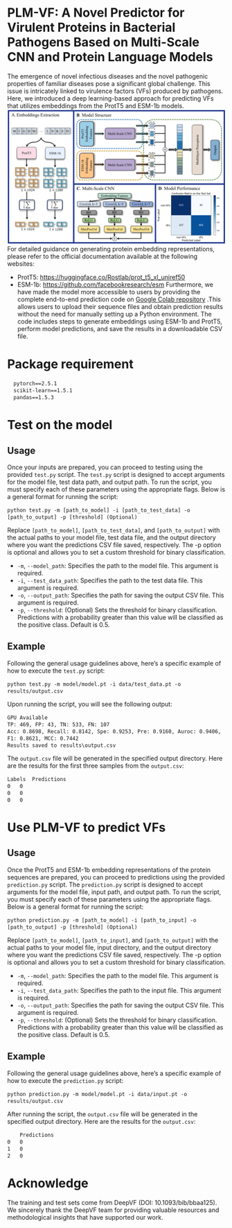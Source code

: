 # PLM-VF: A Novel Predictor for Virulent Proteins in Bacterial Pathogens Based on Multi-Scale CNN and Protein Language Models  
The emergence of novel infectious diseases and the novel pathogenic properties of familiar diseases pose a significant global challenge. This issue is intricately linked to virulence factors (VFs) produced by pathogens. Here, we introduced a deep learning-based approach for predicting VFs that utilizes embeddings from the ProtT5 and ESM-1b models.  
![image](figure/FIG1.png)  
For detailed guidance on generating protein embedding representations, please refer to the official documentation available at the following websites:  
* ProtT5: https://huggingface.co/Rostlab/prot_t5_xl_uniref50
* ESM-1b: https://github.com/facebookresearch/esm
Furthermore, we have made the model more accessible to users by providing the complete end-to-end prediction code on [Google Colab repository](https://drive.google.com/drive/folders/1OJKsV-eaERdIYiBgGQTUszQzaZnCFP7u?usp=sharing) .This allows users to upload their sequence files and obtain prediction results without the need for manually setting up a Python environment. The code includes steps to generate embeddings using ESM-1b and ProtT5, perform model predictions, and save the results in a downloadable CSV file.
# Package requirement  
```
  pytorch==2.5.1  
  scikit-learn==1.5.1  
  pandas==1.5.3
```
# Test on the model  

## Usage
Once your inputs are prepared, you can proceed to testing using the provided `test.py` script.
The `test.py` script is designed to accept arguments for the model file, test data path, and output path. To run the script, you must specify each of these parameters using the appropriate flags. Below is a general format for running the script:
```
python test.py -m [path_to_model] -i [path_to_test_data] -o [path_to_output] -p [threshold] (Optional)
```
Replace `[path_to_model]`, `[path_to_test_data]`, and `[path_to_output]` with the actual paths to your model file, test data file, and the output directory where you want the predictions CSV file saved, respectively. The -p option is optional and allows you to set a custom threshold for binary classification.  
* `-m`, `--model_path`: Specifies the path to the model file. This argument is required.
* `-i`, `--test_data_path`: Specifies the path to the test data file. This argument is required.
* `-o`, `--output_path`: Specifies the path for saving the output CSV file. This argument is required.
* `-p`, `--threshold`: (Optional) Sets the threshold for binary classification. Predictions with a probability greater than this value will be classified as the positive class. Default is 0.5.

## Example  
Following the general usage guidelines above, here’s a specific example of how to execute the `test.py` script: 
```
python test.py -m model/model.pt -i data/test_data.pt -o results/output.csv
```
Upon running the script, you will see the following output:
```
GPU Available  
TP: 469, FP: 43, TN: 533, FN: 107  
Acc: 0.8698, Recall: 0.8142, Spe: 0.9253, Pre: 0.9160, Auroc: 0.9406, F1: 0.8621, MCC: 0.7442  
Results saved to results\output.csv  
```
The `output.csv` file will be generated in the specified output directory. Here are the results for the first three samples from the `output.csv`:  
```
Labels	Predictions
0	0
0	0
0	0
```
# Use PLM-VF to predict VFs  

## Usage  
Once the ProtT5 and ESM-1b embedding representations of the protein sequences are prepared, you can proceed to predictions using the provided `prediction.py` script.
The `prediction.py` script is designed to accept arguments for the model file, input path, and output path. To run the script, you must specify each of these parameters using the appropriate flags. Below is a general format for running the script:
```
python prediction.py -m [path_to_model] -i [path_to_input] -o [path_to_output] -p [threshold] (Optional)
```
Replace `[path_to_model]`, `[path_to_input]`, and `[path_to_output]` with the actual paths to your model file, input directory, and the output directory where you want the predictions CSV file saved, respectively. The -p option is optional and allows you to set a custom threshold for binary classification.  
* `-m`, `--model_path`: Specifies the path to the model file. This argument is required.
* `-i`, `--test_data_path`: Specifies the path to the input file. This argument is required.
* `-o`, `--output_path`: Specifies the path for saving the output CSV file. This argument is required.
* `-p`, `--threshold`: (Optional) Sets the threshold for binary classification. Predictions with a probability greater than this value will be classified as the positive class. Default is 0.5.

## Example  
Following the general usage guidelines above, here’s a specific example of how to execute the `prediction.py` script: 
```
python prediction.py -m model/model.pt -i data/input.pt -o results/output.csv
```
After running the script, the `output.csv` file will be generated in the specified output directory. Here are the results for the `output.csv`:  
```
	Predictions
0	0
1	0
2	0
```
# Acknowledge  
The training and test sets come from DeepVF (DOI: 10.1093/bib/bbaa125). We sincerely thank the DeepVF team for providing valuable resources and methodological insights that have supported our work.
